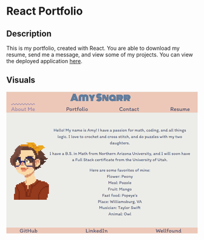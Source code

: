 # React Portfolio

## Description
This is my portfolio, created with React. You are able to download my resume, send me a message, and view some of my projects. You can view the deployed application [here](https://sifrult.github.io/react-portfolio/).

## Visuals
![screenshot](./assets/screenshot.png)
